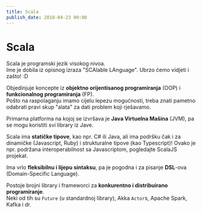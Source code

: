 ```yaml
---
title: Scala
publish_date: 2018-04-23 00:00
---
```


# Scala

Scala je programski jezik visokog nivoa.  
Ime je dobila iz opisnog izraza "SCAlable LAnguage". Ubrzo ćemo vidjeti i zašto! :D

Objedinjuje koncepte iz **objektno orijentisanog programiranja** (OOP) i 
    **funkcionalnog programiranja** (FP).  
Pošto na raspolaganju imamo cijelu lepezu mogućnosti, 
    treba znati pametno odabrati pravi skup "alata" za dati problem koji rješavamo.

Primarna platforma na kojoj se izvršava je **Java Virtuelna Mašina** (JVM), 
    pa se mogu koristiti svi library iz Jave.

Scala ima **statičke tipove**, kao npr. C# ili Java, 
    ali ima podršku čak i za dinamičke (Javascript, Ruby) i strukturalne tipove (kao Typescript)!
Ovako je npr. podržana interoperabilnost sa Javascriptom, pogledajte ScalaJS projekat.

Ima vrlo **fleksibilnu i lijepu sintaksu**, pa je pogodna i za pisanje **DSL**-ova (Domain-Specific Language).

Postoje brojni library i frameworci za **konkurentno i distribuirano programiranje**.  
Neki od tih su `Future` (u standardnoj library), Akka `Actor`s, Apache Spark, Kafka i dr.


